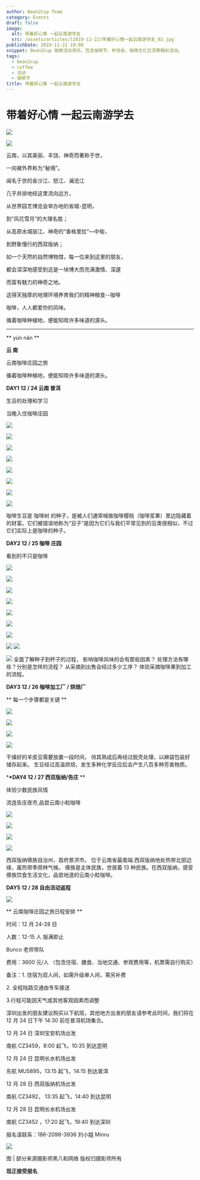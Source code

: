 ```yaml
---
author: Bean2Cup Team
category: Events
draft: false
image:
  alt: 带着好心情 一起云南游学去
  src: /assets/articles/[2019-11-22]带着好心情一起云南游学去_02.jpg
publishDate: 2019-11-22 10:00
snippet: Bean2Cup 咖啡活动资讯，包含咖啡节、杯测会、咖啡文化交流等精彩活动。
tags:
  - bean2cup
  - coffee
  - 活动
  - 咖啡节
title: 带着好心情 一起云南游学去
---
```


# 带着好心情 一起云南游学去

![](/assets/articles/[2019-11-22]带着好心情一起云南游学去_03.jpg)

![](/assets/articles/[2019-11-22]带着好心情一起云南游学去_04.jpg)

云南，以其美丽、丰饶、神奇而著称于世，

一向被外界称为“秘境”。

闻名于世的金沙江、怒江、澜沧江

几乎并排地经这里流向远方，

从世界园艺博览会举办地的省城-昆明，

到“风花雪月”的大理名胜；

从高原水城丽江、神奇的“香格里拉”—中甸，

到野象慢行的西双版纳；

如一个天然的自然博物馆，每一位来到这里的朋友，

都会深深地感受到这是一块博大而充满激情、深邃

而富有魅力的神奇之地。

这得天独厚的地理环境养育我们的精神粮食--咖啡

咖啡，人人都爱你的风味。

循着咖啡种植地，便能知晓许多味道的源头。

---

** yún nán **

**云 南**

云南咖啡庄园之旅

循着咖啡种植地，便能知晓许多味道的源头。

**DAY1 12 / 24 云南 普洱**

生豆的处理和学习

当晚入住咖啡庄园

![](/assets/articles/[2019-11-22]带着好心情一起云南游学去_05.jpg)

![](/assets/articles/[2019-11-22]带着好心情一起云南游学去_06.jpg)

![](/assets/articles/[2019-11-22]带着好心情一起云南游学去_07.jpg)

![](/assets/articles/[2019-11-22]带着好心情一起云南游学去_08.jpg)

![](/assets/articles/[2019-11-22]带着好心情一起云南游学去_09.jpg)

![](/assets/articles/[2019-11-22]带着好心情一起云南游学去_10.jpg)

![](/assets/articles/[2019-11-22]带着好心情一起云南游学去_11.jpg)

![](/assets/articles/[2019-11-22]带着好心情一起云南游学去_12.jpg)

咖啡生豆是 咖啡树
的种子，是被人们通常喊做咖啡樱桃（咖啡浆果）里边隐藏着的财富。它们被错误地称为“豆子”是因为它们与我们平常见到的豆类很相似，不过它们实际上是咖啡的种子。

**DAY2 12 / 25 咖啡 庄园**

看到的不只是咖啡

![](/assets/articles/[2019-11-22]带着好心情一起云南游学去_13.jpg)

![](/assets/articles/[2019-11-22]带着好心情一起云南游学去_14.jpg)

![](/assets/articles/[2019-11-22]带着好心情一起云南游学去_15.jpg)

![](/assets/articles/[2019-11-22]带着好心情一起云南游学去_16.jpg)

![](/assets/articles/[2019-11-22]带着好心情一起云南游学去_17.jpg)

![](/assets/articles/[2019-11-22]带着好心情一起云南游学去_18.jpg)

![](/assets/articles/[2019-11-22]带着好心情一起云南游学去_19.jpg)

![](/assets/articles/[2019-11-22]带着好心情一起云南游学去_20.jpg)
![](/assets/articles/[2019-11-22]带着好心情一起云南游学去_21.jpg)

![](/assets/articles/[2019-11-22]带着好心情一起云南游学去_22.jpg)
全面了解种子到杯子的过程， 影响咖啡风味的会有那些因素？ 处理方法有哪些？分别是怎样的流程？ 从采摘到出售会经过多少工序？
体验采摘咖啡果到加工的流程。

**DAY3 12 / 26 咖啡加工厂 / 烘焙厂**

** 每一个步骤都是关键 **

![](/assets/articles/[2019-11-22]带着好心情一起云南游学去_23.jpg)

![](/assets/articles/[2019-11-22]带着好心情一起云南游学去_24.jpg)

![](/assets/articles/[2019-11-22]带着好心情一起云南游学去_25.jpg)

![](/assets/articles/[2019-11-22]带着好心情一起云南游学去_26.jpg)

干燥好的羊皮豆需要放置一段时间， 待其熟成后再经过脱壳处理，以麻袋包装好储存起来。 生豆经过高温烘焙，发生多种化学反应后会产生八百多种芳香物质。

\***\*DAY4 12 / 27 西双版纳/告庄** \*\*

体验少数民族风情

流连告庄夜市,品尝云南小粒咖啡

![](/assets/articles/[2019-11-22]带着好心情一起云南游学去_27.jpg)

![](/assets/articles/[2019-11-22]带着好心情一起云南游学去_28.jpg)

![](/assets/articles/[2019-11-22]带着好心情一起云南游学去_29.jpg)

![](/assets/articles/[2019-11-22]带着好心情一起云南游学去_30.jpg)

西双版纳傣族自治州，首府景洪市。 位于云南省最南端.西双版纳地处热带北部边缘，属热带季雨林气候。
傣族是主体民族，世居着 13 种民族。在西双版纳，感受傣族饮食生活文化，品尝地道的云南小粒咖啡。

**DAY5 12 / 28 自由活动返程**

![](/assets/articles/[2019-11-22]带着好心情一起云南游学去_31.jpg)

** 云南咖啡庄园之旅日程安排 **

时间：12 月 24-28 日

人数：12-15 人 报满即止

Bunco 老师带队

费用：3600 元/人 （包含住宿、膳食、当地交通、参观费用等，机票需自行购买）

备注：1. 住宿为双人间，如需升级单人间，需另补费

2\. 全程陆路交通由专车接送

3.行程可能因天气或其他客观因素而调整

深圳出发的朋友建议购买以下航班，其他地方出发的朋友请参考此时间，我们将在 12 月 24 日下午 14:30 前在普洱机场集合。

12 月 24 日 深圳宝安机场出发

南航 CZ3459，8:00 起飞，10:35 到达昆明

12 月 24 日 昆明长水机场出发

东航 MU5895，13:15 起飞，14:15 到达普洱

12 月 28 日 西双版纳机场出发

南航 CZ3492， 13:35 起飞，14:40 到达昆明

12 月 28 日 昆明长水机场出发

南航 CZ3452 ，17:20 起飞，19:40 到达深圳

报名请联系：186-2098-3936 刘小姐 Minru

![](/assets/articles/[2019-12-24]圣诞节礼物已上线_13.jpg)

图 | 部分来源摄影师黑八和网络 版权归摄影师所有

**现正接受报名**

